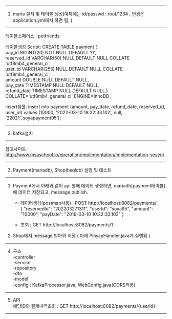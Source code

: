 ---------------------------------------------------
1. maria 설치 및 테이블 생성(예제에는 id/passwd : root/1234 , 변경은 application.yml에서 하면 됨. )
---------------------------------------------------
테이블스페이스 : petfriends

테이블생성 Script: CREATE TABLE payment (   
  pay_id BIGINT(20) NOT NULL DEFAULT '0',   
  reserved_id VARCHAR(50) NULL DEFAULT NULL COLLATE 'utf8mb4_general_ci',   
  user_id VARCHAR(255) NULL DEFAULT NULL COLLATE 'utf8mb4_general_ci',   
  amount DOUBLE NULL DEFAULT NULL,   
  pay_date TIMESTAMP NULL DEFAULT NULL,   
  refund_date TIMESTAMP NULL DEFAULT NULL ) COLLATE='utf8mb4_general_ci' ENGINE=InnoDB ;  

insert샘플: insert into payment (amount, pay_date, refund_date, reserved_id, user_id) values (10000, '2022-03-10 19:22:33.102', null, '22021','soyapayment95');  

---------------------------------------------------  
2. kafka설치    
---------------------------------------------------  
참고사이트 : http://www.msaschool.io/operation/implementation/implementation-seven/  

--------------------------------------------------  
3. Payment(mariadb), Shop(hsqldb) 실행 및 테스트   
--------------------------------------------------  
1) Payment에서 아래와 같이 api 통해 데이터 생성하면, mariadb[payment테이블]에 데이터 저장되고, message publish.  
    - 데이터생성(postman사용) : POST http://localhost:8082/payments/   
                              { "reservedId": "202203271311", "userId": "soya95", "amount": "10000", "payDate": "2019-03-10 10:22:33.102" }  

    - 조회 : GET http://localhost:8082/payments/1  

3) Shop에서 message 받아와 저장 ( 아래 PloycyHandler.java가 실행됨 )  

--------------------------------------------------  
4. 구조  
   -controller  
   -service  
   -repository  
   -dto  
   -model  
   -config : KafkaProcessor.java, WebConfig.java(CORS적용)  
--------------------------------------------------  
5. API  
   해당ID의 결제내역조회 : GET http://localhost:8082/payments/{userId}   
--------------------------------------------------  
